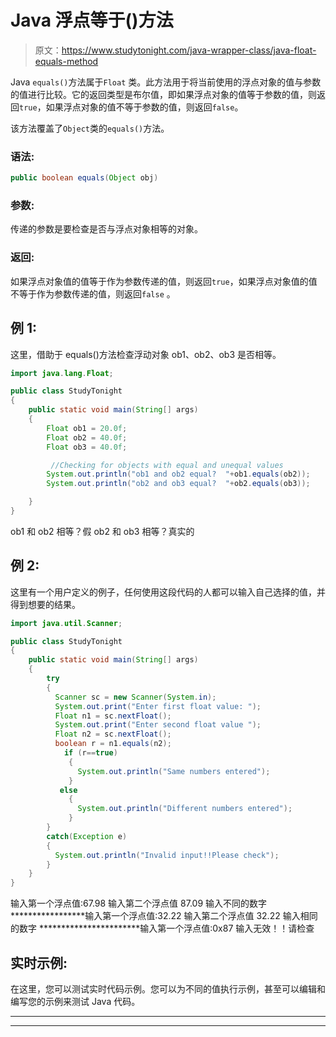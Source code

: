 # Java 浮点等于()方法

> 原文：<https://www.studytonight.com/java-wrapper-class/java-float-equals-method>

Java `equals()`方法属于`Float` 类。此方法用于将当前使用的浮点对象的值与参数的值进行比较。它的返回类型是布尔值，即如果浮点对象的值等于参数的值，则返回`true`，如果浮点对象的值不等于参数的值，则返回`false`。

该方法覆盖了`Object`类的`equals()`方法。

### 语法:

```java
public boolean equals(Object obj)
```

### 参数:

传递的参数是要检查是否与浮点对象相等的对象。

### 返回:

如果浮点对象值的值等于作为参数传递的值，则返回`true`，如果浮点对象值的值不等于作为参数传递的值，则返回`false` 。

## 例 1:

这里，借助于 equals()方法检查浮动对象 ob1、ob2、ob3 是否相等。

```java
import java.lang.Float;

public class StudyTonight 
{  
    public static void main(String[] args) 
    {          
        Float ob1 = 20.0f; 
        Float ob2 = 40.0f; 
        Float ob3 = 40.0f;  

         //Checking for objects with equal and unequal values
        System.out.println("ob1 and ob2 equal?  "+ob1.equals(ob2));  
        System.out.println("ob2 and ob3 equal?  "+ob2.equals(ob3));

    }  
} 
```

ob1 和 ob2 相等？假
ob2 和 ob3 相等？真实的

## 例 2:

这里有一个用户定义的例子，任何使用这段代码的人都可以输入自己选择的值，并得到想要的结果。

```java
import java.util.Scanner; 

public class StudyTonight 
{  
    public static void main(String[] args)
    {          
        try
        {
          Scanner sc = new Scanner(System.in);  
          System.out.print("Enter first float value: ");  
          Float n1 = sc.nextFloat();  
          System.out.print("Enter second float value ");  
          Float n2 = sc.nextFloat();  
          boolean r = n1.equals(n2);  
            if (r==true)
             {               
               System.out.println("Same numbers entered");  
             }  
           else
             {  
               System.out.println("Different numbers entered");  
             }
        }
        catch(Exception e)
        {
          System.out.println("Invalid input!!Please check");
        }
    }  
} 
```

输入第一个浮点值:67.98
输入第二个浮点值 87.09
输入不同的数字
*****************输入第一个浮点值:32.22
输入第二个浮点值 32.22
输入相同的数字
***********************输入第一个浮点值:0x87
输入无效！！请检查

## 实时示例:

在这里，您可以测试实时代码示例。您可以为不同的值执行示例，甚至可以编辑和编写您的示例来测试 Java 代码。

* * *

* * *